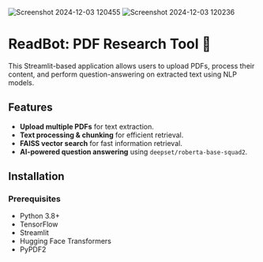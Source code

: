 ![Screenshot 2024-12-03 120455](https://github.com/user-attachments/assets/30a9d8a9-0ccb-4b32-8c55-1de4d24de8bb)
![Screenshot 2024-12-03 120236](https://github.com/user-attachments/assets/ac2d6bb7-5f0d-4718-aa95-958340ff0d81)
# ReadBot: PDF Research Tool 📖  

This Streamlit-based application allows users to upload PDFs, process their content, and perform question-answering on extracted text using NLP models.  

## Features  
- **Upload multiple PDFs** for text extraction.  
- **Text processing & chunking** for efficient retrieval.  
- **FAISS vector search** for fast information retrieval.  
- **AI-powered question answering** using `deepset/roberta-base-squad2`.  

## Installation

### Prerequisites  
- Python 3.8+  
- TensorFlow  
- Streamlit  
- Hugging Face Transformers  
- PyPDF2  

